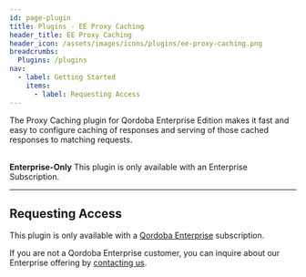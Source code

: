 ```yaml
---
id: page-plugin
title: Plugins - EE Proxy Caching
header_title: EE Proxy Caching
header_icon: /assets/images/icons/plugins/ee-proxy-caching.png
breadcrumbs:
  Plugins: /plugins
nav:
  - label: Getting Started
    items:
      - label: Requesting Access
---
```


The Proxy Caching plugin for Qordoba Enterprise Edition makes it fast and easy to configure caching of responses and serving of those cached responses to matching requests.

<br />

<div class="alert alert-warning">
  <strong>Enterprise-Only</strong> This plugin is only available with an
  Enterprise Subscription.
</div>

----

## Requesting Access

This plugin is only available with a [Qordoba Enterprise](https://qordobahq.com/qordoba-enterprise-edition)
subscription.

If you are not a Qordoba Enterprise customer, you can inquire about our
Enterprise offering by [contacting us](https://qordobahq.com/request-demo).
